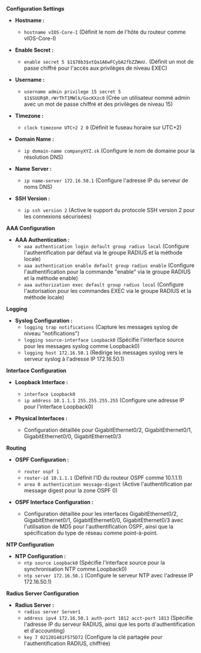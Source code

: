**Configuration Settings**

* **Hostname :**
  - `hostname vIOS-Core-I` (Définit le nom de l'hôte du routeur comme vIOS-Core-I)

* **Enable Secret :**
  - `enable secret 5 $1$78b3$xtQa1A6wFCybA2fbZZWeU.` (Définit un mot de passe chiffré pour l'accès aux privilèges de niveau EXEC)

* **Username :**
  - `username admin privilege 15 secret 5 $1$SUUR$R.rWrThT1MWlk/GocKXzc0` (Crée un utilisateur nommé admin avec un mot de passe chiffré et des privilèges de niveau 15)

* **Timezone :**
  - `clock timezone UTC+2 2 0` (Définit le fuseau horaire sur UTC+2)

* **Domain Name :**
  - `ip domain-name companyXYZ.sk` (Configure le nom de domaine pour la résolution DNS)

* **Name Server :**
  - `ip name-server 172.16.50.1` (Configure l'adresse IP du serveur de noms DNS)

* **SSH Version :**
  - `ip ssh version 2` (Active le support du protocole SSH version 2 pour les connexions sécurisées)

**AAA Configuration**

* **AAA Authentication :**
  - `aaa authentication login default group radius local` (Configure l'authentification par défaut via le groupe RADIUS et la méthode locale)
  - `aaa authentication enable default group radius enable` (Configure l'authentification pour la commande "enable" via le groupe RADIUS et la méthode enable)
  - `aaa authorization exec default group radius local` (Configure l'autorisation pour les commandes EXEC via le groupe RADIUS et la méthode locale)

**Logging**

* **Syslog Configuration :**
  - `logging trap notifications` (Capture les messages syslog de niveau "notifications")
  - `logging source-interface Loopback0` (Spécifie l'interface source pour les messages syslog comme Loopback0)
  - `logging host 172.16.50.1` (Redirige les messages syslog vers le serveur syslog à l'adresse IP 172.16.50.1)

**Interface Configuration**

* **Loopback Interface :**
  - `interface Loopback0`
  - `ip address 10.1.1.1 255.255.255.255` (Configure une adresse IP pour l'interface Loopback0)

* **Physical Interfaces :**
  - Configuration détaillée pour GigabitEthernet0/2, GigabitEthernet0/1, GigabitEthernet0/0, GigabitEthernet0/3

**Routing**

* **OSPF Configuration :**
  - `router ospf 1`
  - `router-id 10.1.1.1` (Définit l'ID du routeur OSPF comme 10.1.1.1)
  - `area 0 authentication message-digest` (Active l'authentification par message digest pour la zone OSPF 0)

* **OSPF Interface Configuration :**
  - Configuration détaillée pour les interfaces GigabitEthernet0/2, GigabitEthernet0/1, GigabitEthernet0/0, GigabitEthernet0/3 avec l'utilisation de MD5 pour l'authentification OSPF, ainsi que la spécification du type de réseau comme point-à-point.


**NTP Configuration**

* **NTP Configuration :**
  - `ntp source Loopback0` (Spécifie l'interface source pour la synchronisation NTP comme Loopback0)
  - `ntp server 172.16.50.1` (Configure le serveur NTP avec l'adresse IP 172.16.50.1)

**Radius Server Configuration**

* **Radius Server :**
  - `radius server Server1`
  - `address ipv4 172.16.50.1 auth-port 1812 acct-port 1813` (Spécifie l'adresse IP du serveur RADIUS, ainsi que les ports d'authentification et d'accounting)
  - `key 7 021201481F575D72` (Configure la clé partagée pour l'authentification RADIUS, chiffrée)
